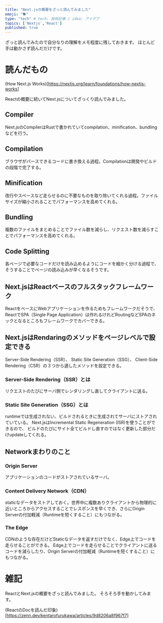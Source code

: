 ```yaml
---
title: "Next.jsの概要をざっと読んでみました"
emoji: "🐕"
type: "tech" # tech: 技術記事 / idea: アイデア
topics: ['Nextjs','React']
published: true
---
```


ざっと読んでみたので自分なりの理解をメモ程度に残しておきます。
ほとんど手は動かさず読んだだけです。

# 読んだもの

(How Next.js Works)[https://nextjs.org/learn/foundations/how-nextjs-works]

Reactの概要に続いてNext.jsについてざっくり読んでみました。

## Compiler
Next.jsのCompilerはRustで書かれていてcompilation、minification、bundlingなどを行う。

## Compilation
ブラウザがパースできるコードに書き換える過程。Compilationは開発やビルドの段階で完了する。

## Minification
改行やスペースなど走らせるのに不要なものを取り除いてくれる過程。ファイルサイズが縮小されることでパフォーマンスを高めてくれる。

## Bundling
複数のファイルをまとめることでファイル数を減らし、リクエスト数を減らすことでパフォーマンスを高めてくれる。

## Code Splitting
各ページで必要なコードだけを読み込めるようにコードを細かく分ける過程で、そうすることでページの読み込みが早くなるそうです。

## Next.jsはReactベースのフルスタックフレームワーク
ReactをベースにWebアプリケーションを作るためもフレームワークだそうで、ReactでSPA（Single Page Application）は作れるけれどRoutingなどSPAのネックとなるところもフレームワークでカバーできる。

## Next.jsはRendaringのメソッドをページレベルで設定できる
Server-Side Rendering（SSR）、 Static Site Generation（SSG）、 Client-Side Rendering（CSR）の３つから適したメソッドを設定できる。

### Server-Side Rendering（SSR）とは
リクエストのたびにサーバ側でレンダリングし直してクライアントに送る。

### Static Site Generation（SSG）とは
runtimeでは生成されない、ビルドされるときに生成されてサーバにストアされていている。
Next.jsはIncremental Static Regeneration (ISR)を使うことができるので、
ビルドのたびにサイト全てビルドし直すのではなく更新した部分だけupdateしてくれる。


## Networkまわりのこと

### Origin Server
アプリケーションのコードがストアされているサーバ。

### Content Delivery Network（CDN）
staticなデータをストアしておく。世界中に複数ありクライアントから物理的に近いところからアクセスすることでレスポンスを早くでき、さらにOrigin Serverの付加軽減（Runtimeを短くすること）にもつながる。

### The Edge
CDNのような存在だけどStaticなデータを返すだけでなく、Edge上でコードを走らせることができる。
Edge上でコードを走らせることでクライアントに送るコードを減らしたり、Origin Serverの付加軽減（Runtimeを短くすること）にもつながる。

# 雑記

ReactとNext.jsの概要をざっと読んでみました。
そろそろ手を動かしてみます。

(ReactのDocを読んだ印象)[https://zenn.dev/kentarofurukawa/articles/9d8206a8f967f7]

